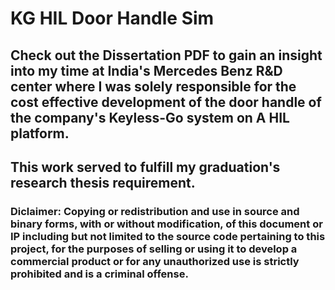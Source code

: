 # KG HIL Door Handle Sim 

## Check out the Dissertation PDF to gain an insight into my time at India's Mercedes Benz R&D center where I was solely responsible for the cost effective development of the door handle of the company's Keyless-Go system on A HIL platform. 
## This work served to fulfill my graduation's research thesis requirement.
### Diclaimer: Copying or redistribution and use in source and binary forms, with or without modification, of this document or IP including but not limited to the source code pertaining to this project, for the purposes of selling or using it to develop a commercial product or for any unauthorized use is strictly prohibited and is a criminal offense.
